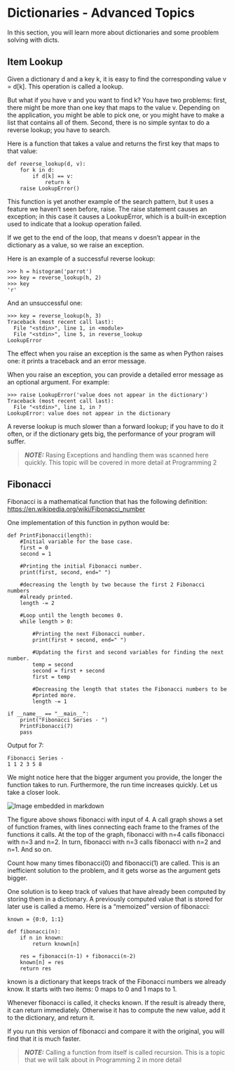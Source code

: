 # Dictionaries - Advanced Topics

In this section, you will learn more about dictionaries and some prooblem solving with dicts.

## Item Lookup
Given a dictionary d and a key k, it is easy to find the corresponding value v = d[k]. This operation is called a lookup.

But what if you have v and you want to find k? You have two problems: first, there might be more than one key that maps to the value v. Depending on the application, you might be able to pick one, or you might have to make a list that contains all of them. Second, there is no simple syntax to do a reverse lookup; you have to search.

Here is a function that takes a value and returns the first key that maps to that value:
```
def reverse_lookup(d, v):
    for k in d:
        if d[k] == v:
            return k
    raise LookupError()
```

This function is yet another example of the search pattern, but it uses a feature we haven’t seen before, raise. The raise statement causes an exception; in this case it causes a LookupError, which is a built-in exception used to indicate that a lookup operation failed.

If we get to the end of the loop, that means v doesn’t appear in the dictionary as a value, so we raise an exception.

Here is an example of a successful reverse lookup:
```
>>> h = histogram('parrot')
>>> key = reverse_lookup(h, 2)
>>> key
'r'
```
And an unsuccessful one:
```
>>> key = reverse_lookup(h, 3)
Traceback (most recent call last):
  File "<stdin>", line 1, in <module>
  File "<stdin>", line 5, in reverse_lookup
LookupError
```

The effect when you raise an exception is the same as when Python raises one: it prints a traceback and an error message.

When you raise an exception, you can provide a detailed error message as an optional argument. For example:
```
>>> raise LookupError('value does not appear in the dictionary')
Traceback (most recent call last):
  File "<stdin>", line 1, in ?
LookupError: value does not appear in the dictionary
```
A reverse lookup is much slower than a forward lookup; if you have to do it often, or if the dictionary gets big, the performance of your program will suffer.

> **_NOTE:_** Rasing Exceptions and handling them was scanned here quickly. This topic will be covered in more detail at Programming 2

## Fibonacci
Fibonacci is a mathematical function that has the following definition: https://en.wikipedia.org/wiki/Fibonacci_number

One implementation of this function in python would be:
```
def PrintFibonacci(length):
    #Initial variable for the base case.
    first = 0
    second = 1

    #Printing the initial Fibonacci number.
    print(first, second, end=" ")

    #decreasing the length by two because the first 2 Fibonacci numbers
    #already printed.
    length -= 2

    #Loop until the length becomes 0.
    while length > 0:

        #Printing the next Fibonacci number.
        print(first + second, end=" ")

        #Updating the first and second variables for finding the next number.
        temp = second
        second = first + second
        first = temp

        #Decreasing the length that states the Fibonacci numbers to be
        #printed more.
        length -= 1

if __name__ == "__main__":
    print("Fibonacci Series - ")
    PrintFibonacci(7)
    pass
```

Output for 7:
```
Fibonacci Series -
1 1 2 3 5 8
```

We might notice here that the bigger argument you provide, the longer the function takes to run. Furthermore, the run time increases quickly. Let us take a closer look.

![Image embedded in markdown](fibonacci.png)

The figure above shows fibonacci with input of 4. A call graph shows a set of function frames, with lines connecting each frame to the frames of the functions it calls. At the top of the graph, fibonacci with n=4 calls fibonacci with n=3 and n=2. In turn, fibonacci with n=3 calls fibonacci with n=2 and n=1. And so on.

Count how many times fibonacci(0) and fibonacci(1) are called. This is an inefficient solution to the problem, and it gets worse as the argument gets bigger.

One solution is to keep track of values that have already been computed by storing them in a dictionary. A previously computed value that is stored for later use is called a memo. Here is a “memoized” version of fibonacci:

```
known = {0:0, 1:1}

def fibonacci(n):
    if n in known:
        return known[n]

    res = fibonacci(n-1) + fibonacci(n-2)
    known[n] = res
    return res
```

known is a dictionary that keeps track of the Fibonacci numbers we already know. It starts with two items: 0 maps to 0 and 1 maps to 1.

Whenever fibonacci is called, it checks known. If the result is already there, it can return immediately. Otherwise it has to compute the new value, add it to the dictionary, and return it.

If you run this version of fibonacci and compare it with the original, you will find that it is much faster.

> **_NOTE:_** Calling a function from itself is called recursion. This is a topic that we will talk about in Programming 2 in more detail
